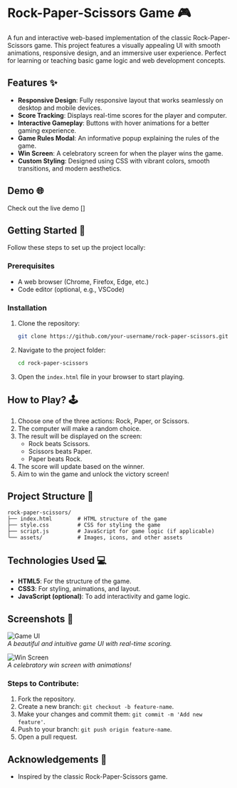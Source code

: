# Rock-Paper-Scissors Game 🎮

A fun and interactive web-based implementation of the classic Rock-Paper-Scissors game. This project features a visually appealing UI with smooth animations, responsive design, and an immersive user experience. Perfect for learning or teaching basic game logic and web development concepts.

## Features ✨

- **Responsive Design**: Fully responsive layout that works seamlessly on desktop and mobile devices.
- **Score Tracking**: Displays real-time scores for the player and computer.
- **Interactive Gameplay**: Buttons with hover animations for a better gaming experience.
- **Game Rules Modal**: An informative popup explaining the rules of the game.
- **Win Screen**: A celebratory screen for when the player wins the game.
- **Custom Styling**: Designed using CSS with vibrant colors, smooth transitions, and modern aesthetics.

## Demo 🌐

Check out the live demo []

## Getting Started 🚀

Follow these steps to set up the project locally:

### Prerequisites
- A web browser (Chrome, Firefox, Edge, etc.)
- Code editor (optional, e.g., VSCode)

### Installation
1. Clone the repository:
   ```bash
   git clone https://github.com/your-username/rock-paper-scissors.git
   ```
2. Navigate to the project folder:
   ```bash
   cd rock-paper-scissors
   ```
3. Open the `index.html` file in your browser to start playing.

## How to Play? 🕹️

1. Choose one of the three actions: Rock, Paper, or Scissors.
2. The computer will make a random choice.
3. The result will be displayed on the screen:
   - Rock beats Scissors.
   - Scissors beats Paper.
   - Paper beats Rock.
4. The score will update based on the winner.
5. Aim to win the game and unlock the victory screen!

## Project Structure 📂

```plaintext
rock-paper-scissors/
├── index.html        # HTML structure of the game
├── style.css         # CSS for styling the game
├── script.js         # JavaScript for game logic (if applicable)
└── assets/           # Images, icons, and other assets
```

## Technologies Used 💻

- **HTML5**: For the structure of the game.
- **CSS3**: For styling, animations, and layout.
- **JavaScript (optional)**: To add interactivity and game logic.

## Screenshots 📸

![Game UI](#)  
_A beautiful and intuitive game UI with real-time scoring._

![Win Screen](#)  
_A celebratory win screen with animations!_


### Steps to Contribute:
1. Fork the repository.
2. Create a new branch: `git checkout -b feature-name`.
3. Make your changes and commit them: `git commit -m 'Add new feature'`.
4. Push to your branch: `git push origin feature-name`.
5. Open a pull request.


## Acknowledgements 🙌

- Inspired by the classic Rock-Paper-Scissors game.

